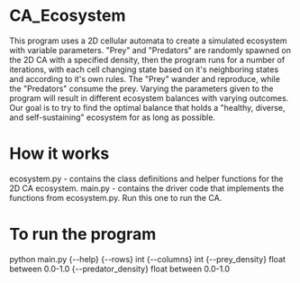 # CA_Ecosystem
This program uses a 2D cellular automata to create a simulated ecosystem with variable parameters. "Prey" and "Predators" are randomly spawned on the 2D CA with a specified density, then the program runs for a number of iterations, with each cell changing state based on it's neighboring states and according to it's own rules. The "Prey" wander and reproduce, while the "Predators" consume the prey. Varying the parameters given to the program will result in different ecosystem balances with varying outcomes. Our goal is to try to find the optimal balance that holds a "healthy, diverse, and self-sustaining" ecosystem for as long as possible.
# How it works
ecosystem.py - contains the class definitions and helper functions for the 2D CA ecosystem.
main.py - contains the driver code that implements the functions from ecosystem.py. Run this one to run the CA.
# To run the program
python main.py {--help} {--rows} int {--columns} int {--prey_density} float between 0.0-1.0 {--predator_density} float between 0.0-1.0
